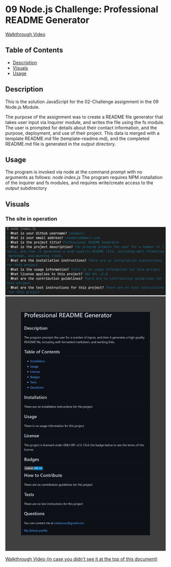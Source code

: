 # 09 Node.js Challenge: Professional README Generator

[Walkthrough Video](https://drive.google.com/file/d/116yxeoPR-H_mjcl3_HhnE2rvv5GKHYrY/view)

## Table of Contents
- [Description](#description)
- [Visuals](#visuals)
- [Usage](#usage)

## Description
This is the solution JavaScript for the 02-Challenge assignment in the 09 Node.js Module.

The purpose of the assignment was to create a README file generator that takes user input via Inquirer module, and writes the file using the fs module.  The user is prompted for details about their contact information, and the purpose, deployment, and use of their project.  This data is merged with a template README.md file (template-readme.md), and the completed README.md file is generated in the _output_ directory.  

## Usage
The program is invoked via node at the command prompt with no arguments as follows: _node index.js_
The program requires NPM installation of the inquirer and fs modules, and requires write/create access to the _output_ subdirectory

## Visuals
### The site in operation
![Image of launch and user prompts](prompts.png)
![Image of generated README](completed-readme.png)

[Walkthrough Video (in case you didn't see it at the top of this document)](https://drive.google.com/file/d/116yxeoPR-H_mjcl3_HhnE2rvv5GKHYrY/view)
